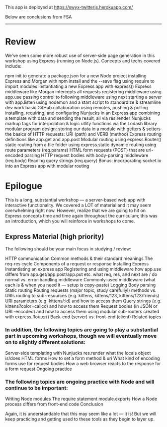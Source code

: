 This app is deployed at <https://swyx-twitterjs.herokuapp.com/>

Below are conclusions from FSA

---

# Review

We've seen some more robust use of server-side page generation in this workshop using Express (running on Node.js). Concepts and techs covered include:

npm init to generate a package.json for a new Node project
installing Express and Morgan with npm install and the --save flag
using require to import modules
instantiating a new Express app with express()
Express middleware like Morgan intercepts all requests
registering middleware using app.use
passing control to following middleware using next
starting a server with app.listen
using nodemon and a start script to standardize & streamline dev work
basic GitHub collaboration using remotes, pushing & pulling
installing, requiring, and configuring Nunjucks in an Express app
combining a template with data and sending the result, all via res.render
Nunjucks markup tags for interpolation & logic
utlity functions via the Lodash library
modular program design: storing our data in a module with getters & setters
the basics of HTTP requests: URI (path) and VERB (method)
Express routing definitions like app.get and app.post
Modular routing using express.Router()
static routing from a file folder using express.static
dynamic routing using route parameters (req.params)
HTML form requests (POST) that are url-encoded
parsing HTTP request bodies with body-parsing middleware (req.body)
Reading query strings (req.query)
Bonus: incorporating socket.io into an Express app with modular routing

# Epilogue

This is a long, substantial workshop — a server-based web app with interactive functionality. We covered a LOT of material and it may seem overwhelming right now. However, realize that we are going to hit on Express concepts time and time again throughout the curriculum; this was an introduction, which you will reinforce in workshops to come.

## Express Material (high priority)

The following should be your main focus in studying / review:

HTTP communication
Common methods & their standard meanings
The req-res cycle
Components of a request or response
Installing Express
Instantiating an express app
Registering and using middleware
how app.use differs from app.get/app.post/app.put etc.
what req, res, and next are / do
normal vs. error-handling middleware
Commonly-used middleware (what each is & when you need it — setup is copy-paste)
Logging
Body parsing
Static routing
Routing requests (major topic, study carefully!)
methods vs. URIs
routing to sub-resources (e.g. kittens, kittens/123, kittens/123/friends)
URI parameters (e.g. kittens/:id) and how to access them
Query strings (e.g. kittens?color=calico) and how to access them
Request bodies (in JSON or URL-encoded) and how to access them
using modular sub-routers created with express.Router()
Back-end (server) vs. front-end (client)
Related topics

### In addition, the following topics are going to play a substantial part in upcoming workshops, though we will eventually move on to slightly different solutions:

Server-side templating with Nunjucks
res.render
what the locals object is/does
HTML forms
How to set a form method & uri
What kind of encoding forms use for request bodies
How a web browser reacts to the response for a form request
Ongoing practice

### The following topics are ongoing practice with Node and will continue to be important:

Writing Node modules
The require statement
module.exports
How a Node process differs from front-end code
Conclusion

Again, it is understandable that this may seem like a lot — it is! But we will keep practicing and getting used to these tools as they begin to layer up.